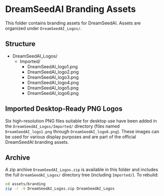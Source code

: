 # DreamSeedAI Branding Assets

This folder contains branding assets for DreamSeedAI. Assets are organized under `DreamSeedAI_Logos/`.

## Structure

- DreamSeedAI_Logos/
  - Imported/
    - DreamSeedAI_logo1.png
    - DreamSeedAI_logo2.png
    - DreamSeedAI_logo3.png
    - DreamSeedAI_logo4.png
    - DreamSeedAI_logo5.png
    - DreamSeedAI_logo6.png

## Imported Desktop-Ready PNG Logos

Six high-resolution PNG files suitable for desktop use have been added in the `DreamSeedAI_Logos/Imported/` directory (files named `DreamSeedAI_logo1.png` through `DreamSeedAI_logo6.png`). These images can be used for various display purposes and are part of the official DreamSeedAI branding assets.

## Archive

A zip archive `DreamSeedAI_Logos.zip` is available in this folder and includes the full `DreamSeedAI_Logos/` directory tree (including `Imported/`). To rebuild:

```bash
cd assets/branding
zip -r -9 DreamSeedAI_Logos.zip DreamSeedAI_Logos
```
